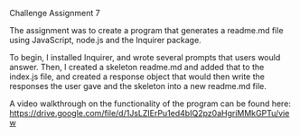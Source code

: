 Challenge Assignment 7

The assignment was to create a program that generates a readme.md file using JavaScript, node.js and the Inquirer package.

To begin, I installed Inquirer, and wrote several prompts that users would answer. Then, I created a skeleton readme.md and added that to the index.js file, and created a response object that would then write the responses the user gave and the skeleton into a new readme.md file.

A video walkthrough on the functionality of the program can be found here: https://drive.google.com/file/d/1JsLZIErPu1ed4bIQ2pz0aHgriMMkGPTu/view